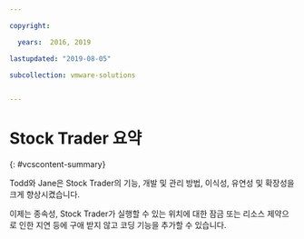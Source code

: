 ```yaml
---

copyright:

  years:  2016, 2019

lastupdated: "2019-08-05"

subcollection: vmware-solutions


---
```


# Stock Trader 요약
{: #vcscontent-summary}

Todd와 Jane은 Stock Trader의 기능, 개발 및 관리 방법, 이식성, 유연성 및 확장성을 크게 향상시켰습니다.

이제는 종속성, Stock Trader가 실행할 수 있는 위치에 대한 잠금 또는 리소스 제약으로 인한 지연 등에 구애 받지 않고 코딩 기능을 추가할 수 있습니다.
